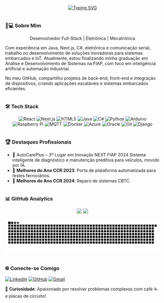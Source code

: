 <div align="center">
  <a href="https://git.io/typing-svg">
    <img src="https://readme-typing-svg.demolab.com?font=Fira+Code&weight=500&size=22&pause=1000&color=00FF00&center=true&vCenter=true&random=false&width=524&lines=Eu+Sou+Jo%C3%A3o+Paulo+Moreira+dos+Santos" alt="Typing SVG">
  </a>
</div>

#

### 👨💻 Sobre Mim
<p align="center">
 Desenvolvedor Full-Stack | Eletrônica | Mecatrônica

Com experiência em Java, Next.js, C#, eletrônica e comunicação serial, trabalho no desenvolvimento de soluções inovadoras para sistemas embarcados e IoT. Atualmente, estou finalizando minha graduação em Análise e Desenvolvimento de Sistemas na FIAP, com foco em inteligência artificial e automação industrial.

No meu GitHub, compartilho projetos de back-end, front-end e integração de dispositivos, criando aplicações escaláveis e sistemas embarcados eficientes.
</p>

#

### 🛠 Tech Stack
<div align="center">
  <!-- Tecnologias Frontend -->
  <img src="https://img.shields.io/badge/React-20232A?style=for-the-badge&logo=react&logoColor=61DAFB" alt="React" />
  <img src="https://img.shields.io/badge/Next.js-000000?style=for-the-badge&logo=nextdotjs&logoColor=white" alt="Next.js" />
  <img src="https://img.shields.io/badge/HTML5-E34F26?style=for-the-badge&logo=html5&logoColor=white" alt="HTML5" />
  
  <!-- Linguagens de Programação -->
  <img src="https://img.shields.io/badge/Java-ED8B00?style=for-the-badge&logo=openjdk&logoColor=white" alt="Java" />
  <img src="https://img.shields.io/badge/C%23-239120?style=for-the-badge&logo=c-sharp&logoColor=white" alt="C#" />
  <img src="https://img.shields.io/badge/Python-3776AB?style=for-the-badge&logo=python&logoColor=white" alt="Python" />
  
  <!-- IoT e Embarcados -->
  <img src="https://img.shields.io/badge/Arduino-00979D?style=for-the-badge&logo=arduino&logoColor=white" alt="Arduino" />
  <img src="https://img.shields.io/badge/Raspberry%20Pi-A22846?style=for-the-badge&logo=raspberrypi&logoColor=white" alt="Raspberry Pi" />
  <img src="https://img.shields.io/badge/MQTT-660066?style=for-the-badge&logo=mqtt&logoColor=white" alt="MQTT" />
  
  <!-- DevOps e Cloud -->
  <img src="https://img.shields.io/badge/Docker-2496ED?style=for-the-badge&logo=docker&logoColor=white" alt="Docker" />
  <img src="https://img.shields.io/badge/Microsoft%20Azure-0078D4?style=for-the-badge&logo=microsoftazure&logoColor=white" alt="Azure" />
  <img src="https://img.shields.io/badge/Oracle-F80000?style=for-the-badge&logo=oracle&logoColor=white" alt="Oracle" />
  
  <!-- Outros -->
  <img src="https://img.shields.io/badge/Git-F05032?style=for-the-badge&logo=git&logoColor=white" alt="Git" />
  <img src="https://img.shields.io/badge/Django-092E20?style=for-the-badge&logo=django&logoColor=white" alt="Django" />
</div>

#

### 🏆 Destaques Profissionais
-  🥇 AutoCarePlus – 3º Lugar em Inovação NEXT FIAP 2024
Sistema inteligente de diagnóstico e manutenção preditiva para veículos, movido por IA.
- 🥈 **Melhores do Ano CCR 2023**: Porta de plataforma automatizada para testes ferroviários.
- 🥇 **Melhores do Ano CCR 2024**: Reparo de sistemas CBTC.

#

### 📊 GitHub Analytics
<div align="center">
  <img height="180em" src="https://github-readme-stats.vercel.app/api?username=joao1015&show_icons=true&theme=merko&include_all_commits=true&count_private=true&border_color=00FF00"/>
  <img height="180em" src="https://github-readme-stats.vercel.app/api/top-langs/?username=joao1015&layout=compact&langs_count=6&theme=merko&border_color=00FF00&hide=SCSS,LESS"/>
</div>

![Snake Animation](https://raw.githubusercontent.com/joao1015/joao1015/output/github-contribution-grid-snake-dark.svg)

#

### 🌐 Conecte-se Comigo
[![LinkedIn](https://img.shields.io/badge/LinkedIn-0077B5?style=for-the-badge&logo=linkedin&logoColor=white)](https://www.linkedin.com/in/joao1015)
[![GitHub](https://img.shields.io/badge/GitHub-181717?style=for-the-badge&logo=github&logoColor=white)](https://github.com/joao1015)
[![Gmail](https://img.shields.io/badge/Gmail-D14836?style=for-the-badge&logo=gmail&logoColor=white)](mailto:moreira.joaopaulo1993@gmail.com)

📌 **Curiosidade**: Apaixonado por resolver problemas complexos com café ☕ e placas de circuito!
